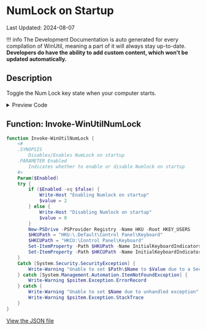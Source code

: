 # NumLock on Startup

Last Updated: 2024-08-07


!!! info
     The Development Documentation is auto generated for every compilation of WinUtil, meaning a part of it will always stay up-to-date. **Developers do have the ability to add custom content, which won't be updated automatically.**
## Description

Toggle the Num Lock key state when your computer starts.

<!-- BEGIN CUSTOM CONTENT -->

<!-- END CUSTOM CONTENT -->

<details>
<summary>Preview Code</summary>

```json
{
  "Content": "NumLock on Startup",
  "Description": "Toggle the Num Lock key state when your computer starts.",
  "category": "Customize Preferences",
  "panel": "2",
  "Order": "a102_",
  "Type": "Toggle",
  "link": "https://christitustech.github.io/ATATOOLS/dev/tweaks/Customize-Preferences/NumLock"
}
```

</details>

## Function: Invoke-WinUtilNumLock

```powershell
function Invoke-WinUtilNumLock {
    <#
    .SYNOPSIS
        Disables/Enables NumLock on startup
    .PARAMETER Enabled
        Indicates whether to enable or disable Numlock on startup
    #>
    Param($Enabled)
    try {
        if ($Enabled -eq $false) {
            Write-Host "Enabling Numlock on startup"
            $value = 2
        } else {
            Write-Host "Disabling Numlock on startup"
            $value = 0
        }
        New-PSDrive -PSProvider Registry -Name HKU -Root HKEY_USERS
        $HKUPath = "HKU:\.Default\Control Panel\Keyboard"
        $HKCUPath = "HKCU:\Control Panel\Keyboard"
        Set-ItemProperty -Path $HKUPath -Name InitialKeyboardIndicators -Value $value
        Set-ItemProperty -Path $HKCUPath -Name InitialKeyboardIndicators -Value $value
    }
    Catch [System.Security.SecurityException] {
        Write-Warning "Unable to set $Path\$Name to $Value due to a Security Exception"
    } catch [System.Management.Automation.ItemNotFoundException] {
        Write-Warning $psitem.Exception.ErrorRecord
    } catch {
        Write-Warning "Unable to set $Name due to unhandled exception"
        Write-Warning $psitem.Exception.StackTrace
    }
}

```


<!-- BEGIN SECOND CUSTOM CONTENT -->

<!-- END SECOND CUSTOM CONTENT -->


[View the JSON file](https://github.com/ChrisTitusTech/ATATOOLS/tree/main/config/tweaks.json)

